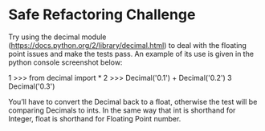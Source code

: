 # Safe Refactoring Challenge 

Try using the decimal module (https://docs.python.org/2/library/decimal.html) to deal with the floating point issues and make the tests pass. An example of its use is given in the python console screenshot below:


1 >>> from decimal import *
2 >>> Decimal('0.1') + Decimal('0.2')
3 Decimal('0.3')


You’ll have to convert the Decimal back to a float, otherwise the test will be comparing Decimals to ints. In the same way that int is shorthand for Integer, float is shorthand for Floating Point number.
